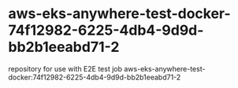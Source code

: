 # aws-eks-anywhere-test-docker-74f12982-6225-4db4-9d9d-bb2b1eeabd71-2
repository for use with E2E test job aws-eks-anywhere-test-docker:74f12982-6225-4db4-9d9d-bb2b1eeabd71-2

